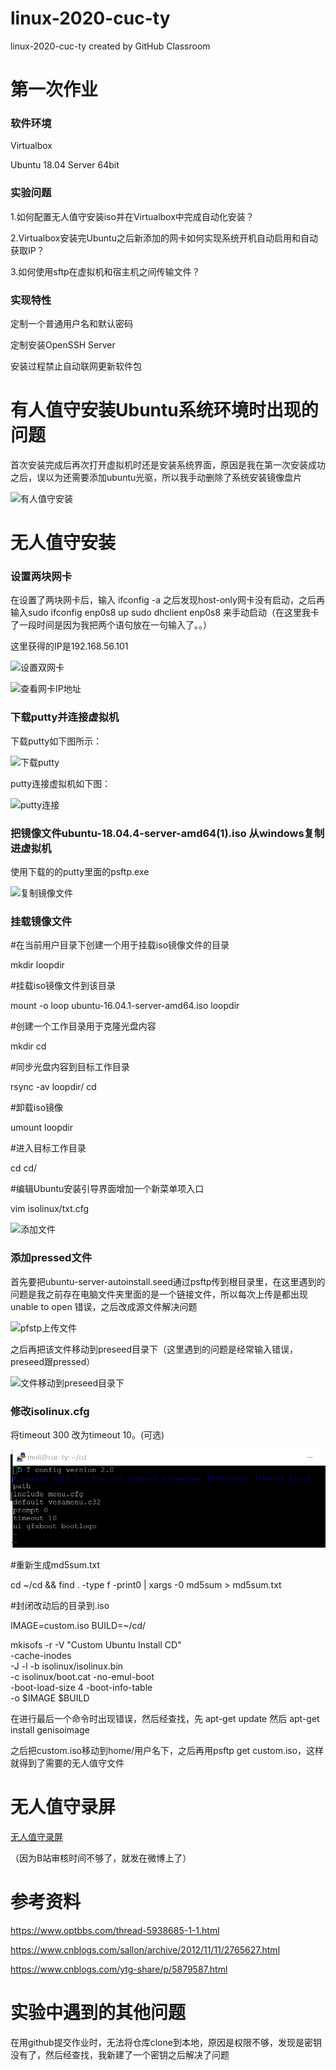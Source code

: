 # linux-2020-cuc-ty
linux-2020-cuc-ty created by GitHub Classroom

# 第一次作业

### 软件环境

Virtualbox

Ubuntu 18.04 Server 64bit

### 实验问题

1.如何配置无人值守安装iso并在Virtualbox中完成自动化安装？

2.Virtualbox安装完Ubuntu之后新添加的网卡如何实现系统开机自动启用和自动获取IP？

3.如何使用sftp在虚拟机和宿主机之间传输文件？

### 实现特性

定制一个普通用户名和默认密码

定制安装OpenSSH Server

安装过程禁止自动联网更新软件包

# 有人值守安装Ubuntu系统环境时出现的问题

首次安装完成后再次打开虚拟机时还是安装系统界面，原因是我在第一次安装成功之后，误以为还需要添加ubuntu光驱，所以我手动删除了系统安装镜像盘片

![有人值守安装](/img/1.png)

# 无人值守安装

### 设置两块网卡
在设置了两块网卡后，输入 ifconfig -a 之后发现host-only网卡没有启动，之后再输入sudo ifconfig enp0s8 up sudo dhclient enp0s8 来手动启动（在这里我卡了一段时间是因为我把两个语句放在一句输入了。。）

这里获得的IP是192.168.56.101

![设置双网卡](/img/设置双网卡.png)

![查看网卡IP地址](/img/网卡IP.png)

### 下载putty并连接虚拟机

下载putty如下图所示：

![下载putty](/img/下载putty.png)

putty连接虚拟机如下图：

![putty连接](/img/putty.png)


### 把镜像文件ubuntu-18.04.4-server-amd64(1).iso 从windows复制进虚拟机

使用下载的的putty里面的psftp.exe

![复制镜像文件](/img/复制镜像文件.png)

### 挂载镜像文件

#在当前用户目录下创建一个用于挂载iso镜像文件的目录

mkdir loopdir

#挂载iso镜像文件到该目录

mount -o loop ubuntu-16.04.1-server-amd64.iso loopdir

#创建一个工作目录用于克隆光盘内容

mkdir cd
 
#同步光盘内容到目标工作目录

rsync -av loopdir/ cd

#卸载iso镜像

umount loopdir

#进入目标工作目录

cd cd/

#编辑Ubuntu安装引导界面增加一个新菜单项入口

vim isolinux/txt.cfg

![添加文件](/img/增加新菜单项入口添加文件.png)

### 添加pressed文件

首先要把ubuntu-server-autoinstall.seed通过psftp传到根目录里，在这里遇到的问题是我之前存在电脑文件夹里面的是一个链接文件，所以每次上传是都出现unable to open 错误，之后改成源文件解决问题

![pfstp上传文件](/img/pfstp上传.png)

之后再把该文件移动到preseed目录下（这里遇到的问题是经常输入错误，preseed跟pressed）

![文件移动到preseed目录下](/img/移动到preseed.png)

### 修改isolinux.cfg

将timeout 300 改为timeout 10。(可选)

![修改.png图片](img/修改.png)

#重新生成md5sum.txt

cd ~/cd && find . -type f -print0 | xargs -0 md5sum > md5sum.txt

#封闭改动后的目录到.iso

IMAGE=custom.iso
BUILD=~/cd/

mkisofs -r -V "Custom Ubuntu Install CD" \
            -cache-inodes \
            -J -l -b isolinux/isolinux.bin \
            -c isolinux/boot.cat -no-emul-boot \
            -boot-load-size 4 -boot-info-table \
            -o $IMAGE $BUILD

在进行最后一个命令时出现错误，然后经查找，先 apt-get update 然后 apt-get install genisoimage

之后把custom.iso移动到home/用户名下，之后再用psftp get custom.iso，这样就得到了需要的无人值守文件

# 无人值守录屏

[无人值守录屏](https://m.weibo.cn/5644290078/4485689720529545)

（因为B站审核时间不够了，就发在微博上了）

# 参考资料

https://www.optbbs.com/thread-5938685-1-1.html

https://www.cnblogs.com/sallon/archive/2012/11/11/2765627.html

https://www.cnblogs.com/ytg-share/p/5879587.html

# 实验中遇到的其他问题

在用github提交作业时，无法将仓库clone到本地，原因是权限不够，发现是密钥没有了，然后经查找，我新建了一个密钥之后解决了问题





